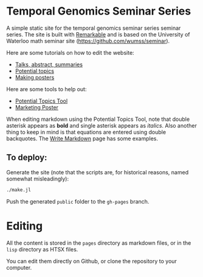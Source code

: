 # Temporal Genomics Seminar Series

A simple static site for the temporal genomics seminar series seminar series. The site is built with [Remarkable](https://github.com/TotalVerb/Remarkable.jl) and is based on the University of Waterloo math seminar site (https://github.com/wumss/seminar).

Here are some tutorials on how to edit the website:

- [Talks, abstract, summaries](https://www.youtube.com/watch?v=0bCAP7vxUAU)
- [Potential topics](https://www.youtube.com/watch?v=wLpMqp4P28I)
- [Making posters](https://www.youtube.com/watch?v=cP3Ti0x8ln4)

Here are some tools to help out:

- [Potential Topics Tool](http://uwseminars.com/pttool/)
- [Marketing Poster](http://uwseminars.com/poster/)


When editing markdown using the Potential Topics Tool, note that double
asterisk appears as **bold** and single asterisk appears as *italics*. Also
another thing to keep in mind is that equations are entered using double
backquotes. The [Write Markdown](http://uwseminars.com/write-markdown/) page
has some examples.

## To deploy:
Generate the site (note that the scripts are, for historical reasons, named
somewhat misleadingly):

```sh
./make.jl
```

Push the generated `public` folder to the `gh-pages` branch.

# Editing

All the content is stored in the `pages` directory as markdown files, or in the
`lisp` directory as HTSX files.

You can edit them directly on Github, or clone the repository to your computer.

